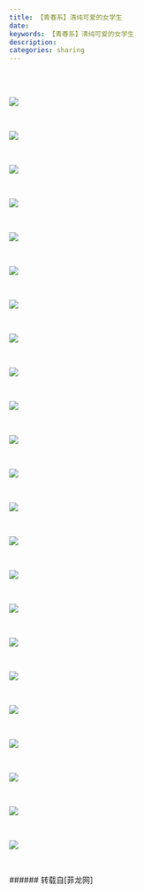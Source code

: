 ```yaml
---
title: 【青春系】清纯可爱的女学生
date: 
keywords: 【青春系】清纯可爱的女学生
description: 
categories: sharing
---
```

<td class="t_f" id="postmessage_33837">

<br/>
<br/>
<p style="line-height:24px;text-indent:nullem;text-align:left"><font style="color:rgb(102, 102, 102)">

<img aid="13416" data-cf-modified-99ef2a34bd7f055e1558d4ca-="" file="data/attachment/forum/201308/11/190940g1a5zu9d5s11eep1.jpg.thumb.jpg" id="aimg_13416" inpost="1" onclick="" onmouseover="" src="http://www.flw.ph/data/attachment/forum/201308/11/190940g1a5zu9d5s11eep1.jpg" style="cursor:pointer" zoomfile="data/attachment/forum/201308/11/190940g1a5zu9d5s11eep1.jpg"/>


</font></p><br/>
<p style="line-height:24px;text-indent:nullem;text-align:left"><font style="color:rgb(102, 102, 102)">

<img aid="13417" data-cf-modified-99ef2a34bd7f055e1558d4ca-="" file="data/attachment/forum/201308/11/190940y4kzdo54c4dduqbu.jpg.thumb.jpg" id="aimg_13417" inpost="1" onclick="" onmouseover="" src="http://www.flw.ph/data/attachment/forum/201308/11/190940y4kzdo54c4dduqbu.jpg" style="cursor:pointer" zoomfile="data/attachment/forum/201308/11/190940y4kzdo54c4dduqbu.jpg"/>


</font></p><br/>
<p style="line-height:24px;text-indent:nullem;text-align:left"><font style="color:rgb(102, 102, 102)">

<img aid="13418" data-cf-modified-99ef2a34bd7f055e1558d4ca-="" file="data/attachment/forum/201308/11/190940q00ggjyft300f8tq.jpg.thumb.jpg" id="aimg_13418" inpost="1" onclick="" onmouseover="" src="http://www.flw.ph/data/attachment/forum/201308/11/190940q00ggjyft300f8tq.jpg" style="cursor:pointer" zoomfile="data/attachment/forum/201308/11/190940q00ggjyft300f8tq.jpg"/>


</font></p><br/>
<p style="line-height:24px;text-indent:nullem;text-align:left"><font style="color:rgb(102, 102, 102)">

<img aid="13419" data-cf-modified-99ef2a34bd7f055e1558d4ca-="" file="data/attachment/forum/201308/11/190941b0neznnky1egz1ye.jpg.thumb.jpg" id="aimg_13419" inpost="1" onclick="" onmouseover="" src="http://www.flw.ph/data/attachment/forum/201308/11/190941b0neznnky1egz1ye.jpg" style="cursor:pointer" zoomfile="data/attachment/forum/201308/11/190941b0neznnky1egz1ye.jpg"/>


</font></p><br/>
<p style="line-height:24px;text-indent:nullem;text-align:left"><font style="color:rgb(102, 102, 102)">

<img aid="13420" data-cf-modified-99ef2a34bd7f055e1558d4ca-="" file="data/attachment/forum/201308/11/190941axzzslxxdox7odt7.jpg.thumb.jpg" id="aimg_13420" inpost="1" onclick="" onmouseover="" src="http://www.flw.ph/data/attachment/forum/201308/11/190941axzzslxxdox7odt7.jpg" style="cursor:pointer" zoomfile="data/attachment/forum/201308/11/190941axzzslxxdox7odt7.jpg"/>


</font></p><br/>
<p style="line-height:24px;text-indent:nullem;text-align:left"><font style="color:rgb(102, 102, 102)">

<img aid="13421" data-cf-modified-99ef2a34bd7f055e1558d4ca-="" file="data/attachment/forum/201308/11/190942qi239bo3p92i3gp2.jpg.thumb.jpg" id="aimg_13421" inpost="1" onclick="" onmouseover="" src="http://www.flw.ph/data/attachment/forum/201308/11/190942qi239bo3p92i3gp2.jpg" style="cursor:pointer" zoomfile="data/attachment/forum/201308/11/190942qi239bo3p92i3gp2.jpg"/>


</font></p><br/>
<p style="line-height:24px;text-indent:nullem;text-align:left"><font style="color:rgb(102, 102, 102)">

<img aid="13422" data-cf-modified-99ef2a34bd7f055e1558d4ca-="" file="data/attachment/forum/201308/11/190942ndb5ez4phfahp5o0.jpg.thumb.jpg" id="aimg_13422" inpost="1" onclick="" onmouseover="" src="http://www.flw.ph/data/attachment/forum/201308/11/190942ndb5ez4phfahp5o0.jpg" style="cursor:pointer" zoomfile="data/attachment/forum/201308/11/190942ndb5ez4phfahp5o0.jpg"/>


</font></p><br/>
<p style="line-height:24px;text-indent:nullem;text-align:left"><font style="color:rgb(102, 102, 102)">

<img aid="13423" data-cf-modified-99ef2a34bd7f055e1558d4ca-="" file="data/attachment/forum/201308/11/190943q4j2e5nsc2ii02e4.jpg.thumb.jpg" id="aimg_13423" inpost="1" onclick="" onmouseover="" src="http://www.flw.ph/data/attachment/forum/201308/11/190943q4j2e5nsc2ii02e4.jpg" style="cursor:pointer" zoomfile="data/attachment/forum/201308/11/190943q4j2e5nsc2ii02e4.jpg"/>


</font></p><br/>
<p style="line-height:24px;text-indent:nullem;text-align:left"><font style="color:rgb(102, 102, 102)">

<img aid="13424" data-cf-modified-99ef2a34bd7f055e1558d4ca-="" file="data/attachment/forum/201308/11/190944waavksah5zac68kh.jpg.thumb.jpg" id="aimg_13424" inpost="1" onclick="" onmouseover="" src="http://www.flw.ph/data/attachment/forum/201308/11/190944waavksah5zac68kh.jpg" style="cursor:pointer" zoomfile="data/attachment/forum/201308/11/190944waavksah5zac68kh.jpg"/>


</font></p><br/>
<p style="line-height:24px;text-indent:nullem;text-align:left"><font style="color:rgb(102, 102, 102)">

<img aid="13425" data-cf-modified-99ef2a34bd7f055e1558d4ca-="" file="data/attachment/forum/201308/11/190945urxrm9ttrbr146sa.jpg.thumb.jpg" id="aimg_13425" inpost="1" onclick="" onmouseover="" src="http://www.flw.ph/data/attachment/forum/201308/11/190945urxrm9ttrbr146sa.jpg" style="cursor:pointer" zoomfile="data/attachment/forum/201308/11/190945urxrm9ttrbr146sa.jpg"/>


</font></p><br/>
<p style="line-height:24px;text-indent:nullem;text-align:left"><font style="color:rgb(102, 102, 102)">

<img aid="13426" data-cf-modified-99ef2a34bd7f055e1558d4ca-="" file="data/attachment/forum/201308/11/190946sq4jqedjskjqkqs9.jpg.thumb.jpg" id="aimg_13426" inpost="1" onclick="" onmouseover="" src="http://www.flw.ph/data/attachment/forum/201308/11/190946sq4jqedjskjqkqs9.jpg" style="cursor:pointer" zoomfile="data/attachment/forum/201308/11/190946sq4jqedjskjqkqs9.jpg"/>


</font></p><br/>
<p style="line-height:24px;text-indent:nullem;text-align:left"><font style="color:rgb(102, 102, 102)">

<img aid="13427" data-cf-modified-99ef2a34bd7f055e1558d4ca-="" file="data/attachment/forum/201308/11/190947wq3p3kopprqqo8qd.jpg.thumb.jpg" id="aimg_13427" inpost="1" onclick="" onmouseover="" src="http://www.flw.ph/data/attachment/forum/201308/11/190947wq3p3kopprqqo8qd.jpg" style="cursor:pointer" zoomfile="data/attachment/forum/201308/11/190947wq3p3kopprqqo8qd.jpg"/>


</font></p><br/>
<p style="line-height:24px;text-indent:nullem;text-align:left"><font style="color:rgb(102, 102, 102)">

<img aid="13428" data-cf-modified-99ef2a34bd7f055e1558d4ca-="" file="data/attachment/forum/201308/11/190948q4p66twd11513tqd.jpg.thumb.jpg" id="aimg_13428" inpost="1" onclick="" onmouseover="" src="http://www.flw.ph/data/attachment/forum/201308/11/190948q4p66twd11513tqd.jpg" style="cursor:pointer" zoomfile="data/attachment/forum/201308/11/190948q4p66twd11513tqd.jpg"/>


</font></p><br/>
<p style="line-height:24px;text-indent:nullem;text-align:left"><font style="color:rgb(102, 102, 102)">

<img aid="13429" data-cf-modified-99ef2a34bd7f055e1558d4ca-="" file="data/attachment/forum/201308/11/190948whyjalat3a9oghly.jpg.thumb.jpg" id="aimg_13429" inpost="1" onclick="" onmouseover="" src="http://www.flw.ph/data/attachment/forum/201308/11/190948whyjalat3a9oghly.jpg" style="cursor:pointer" zoomfile="data/attachment/forum/201308/11/190948whyjalat3a9oghly.jpg"/>


</font></p><br/>
<p style="line-height:24px;text-indent:nullem;text-align:left"><font style="color:rgb(102, 102, 102)">

<img aid="13430" data-cf-modified-99ef2a34bd7f055e1558d4ca-="" file="data/attachment/forum/201308/11/190949adp0m5q6ul60pm0b.jpg.thumb.jpg" id="aimg_13430" inpost="1" onclick="" onmouseover="" src="http://www.flw.ph/data/attachment/forum/201308/11/190949adp0m5q6ul60pm0b.jpg" style="cursor:pointer" zoomfile="data/attachment/forum/201308/11/190949adp0m5q6ul60pm0b.jpg"/>


</font></p><br/>
<p style="line-height:24px;text-indent:nullem;text-align:left"><font style="color:rgb(102, 102, 102)">

<img aid="13431" data-cf-modified-99ef2a34bd7f055e1558d4ca-="" file="data/attachment/forum/201308/11/190950lvt45ytpmmqummzy.jpg.thumb.jpg" id="aimg_13431" inpost="1" onclick="" onmouseover="" src="http://www.flw.ph/data/attachment/forum/201308/11/190950lvt45ytpmmqummzy.jpg" style="cursor:pointer" zoomfile="data/attachment/forum/201308/11/190950lvt45ytpmmqummzy.jpg"/>


</font></p><br/>
<p style="line-height:24px;text-indent:nullem;text-align:left"><font style="color:rgb(102, 102, 102)">

<img aid="13432" data-cf-modified-99ef2a34bd7f055e1558d4ca-="" file="data/attachment/forum/201308/11/190950zuw4iubl4dig64u3.jpg.thumb.jpg" id="aimg_13432" inpost="1" onclick="" onmouseover="" src="http://www.flw.ph/data/attachment/forum/201308/11/190950zuw4iubl4dig64u3.jpg" style="cursor:pointer" zoomfile="data/attachment/forum/201308/11/190950zuw4iubl4dig64u3.jpg"/>


</font></p><br/>
<p style="line-height:24px;text-indent:nullem;text-align:left"><font style="color:rgb(102, 102, 102)">

<img aid="13433" data-cf-modified-99ef2a34bd7f055e1558d4ca-="" file="data/attachment/forum/201308/11/190951ztknpttnkvr3r8p1.jpg.thumb.jpg" id="aimg_13433" inpost="1" onclick="" onmouseover="" src="http://www.flw.ph/data/attachment/forum/201308/11/190951ztknpttnkvr3r8p1.jpg" style="cursor:pointer" zoomfile="data/attachment/forum/201308/11/190951ztknpttnkvr3r8p1.jpg"/>


</font></p><br/>
<p style="line-height:24px;text-indent:nullem;text-align:left"><font style="color:rgb(102, 102, 102)">

<img aid="13434" data-cf-modified-99ef2a34bd7f055e1558d4ca-="" file="data/attachment/forum/201308/11/190951yc353xqktxcxqaqa.jpg.thumb.jpg" id="aimg_13434" inpost="1" onclick="" onmouseover="" src="http://www.flw.ph/data/attachment/forum/201308/11/190951yc353xqktxcxqaqa.jpg" style="cursor:pointer" zoomfile="data/attachment/forum/201308/11/190951yc353xqktxcxqaqa.jpg"/>


</font></p><br/>
<p style="line-height:24px;text-indent:nullem;text-align:left"><font style="color:rgb(102, 102, 102)">

<img aid="13435" data-cf-modified-99ef2a34bd7f055e1558d4ca-="" file="data/attachment/forum/201308/11/190952gdkdysuysyclzuhp.jpg.thumb.jpg" id="aimg_13435" inpost="1" onclick="" onmouseover="" src="http://www.flw.ph/data/attachment/forum/201308/11/190952gdkdysuysyclzuhp.jpg" style="cursor:pointer" zoomfile="data/attachment/forum/201308/11/190952gdkdysuysyclzuhp.jpg"/>


</font></p><br/>
<p style="line-height:24px;text-indent:nullem;text-align:left"><font style="color:rgb(102, 102, 102)">

<img aid="13436" data-cf-modified-99ef2a34bd7f055e1558d4ca-="" file="data/attachment/forum/201308/11/190953vv055uv6z8ngug6x.jpg.thumb.jpg" id="aimg_13436" inpost="1" onclick="" onmouseover="" src="http://www.flw.ph/data/attachment/forum/201308/11/190953vv055uv6z8ngug6x.jpg" style="cursor:pointer" zoomfile="data/attachment/forum/201308/11/190953vv055uv6z8ngug6x.jpg"/>


</font></p><br/>
<p style="line-height:24px;text-indent:nullem;text-align:left"><font style="color:rgb(102, 102, 102)">

<img aid="13437" data-cf-modified-99ef2a34bd7f055e1558d4ca-="" file="data/attachment/forum/201308/11/190953onv2dmvn9nz2st9q.jpg.thumb.jpg" id="aimg_13437" inpost="1" onclick="" onmouseover="" src="http://www.flw.ph/data/attachment/forum/201308/11/190953onv2dmvn9nz2st9q.jpg" style="cursor:pointer" zoomfile="data/attachment/forum/201308/11/190953onv2dmvn9nz2st9q.jpg"/>


</font></p><br/>
<p style="line-height:24px;text-indent:nullem;text-align:left"><font style="color:rgb(102, 102, 102)">

<img aid="13438" data-cf-modified-99ef2a34bd7f055e1558d4ca-="" file="data/attachment/forum/201308/11/190954n9tq1hjwut4191t1.jpg.thumb.jpg" id="aimg_13438" inpost="1" onclick="" onmouseover="" src="http://www.flw.ph/data/attachment/forum/201308/11/190954n9tq1hjwut4191t1.jpg" style="cursor:pointer" zoomfile="data/attachment/forum/201308/11/190954n9tq1hjwut4191t1.jpg"/>


</font></p><br/>
</td>
###### 转载自[菲龙网]